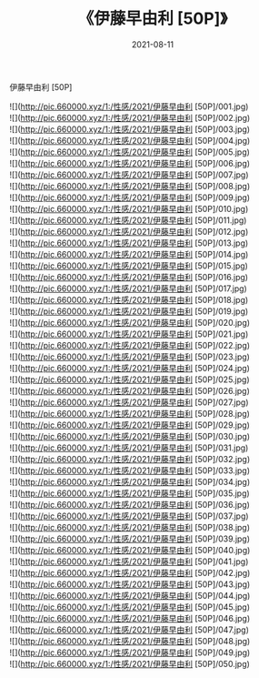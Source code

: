 ﻿---
layout: post
title:  《伊藤早由利 [50P]》
date:   2021-08-11
img: http://pic.660000.xyz/1:/性感/2021/伊藤早由利 [50P]/000.jpg
categories: [美女, 清纯, 唯美]
---

伊藤早由利 [50P]

  ![](http://pic.660000.xyz/1:/性感/2021/伊藤早由利 [50P]/001.jpg) <br> ![](http://pic.660000.xyz/1:/性感/2021/伊藤早由利 [50P]/002.jpg) <br> ![](http://pic.660000.xyz/1:/性感/2021/伊藤早由利 [50P]/003.jpg) <br> ![](http://pic.660000.xyz/1:/性感/2021/伊藤早由利 [50P]/004.jpg) <br> ![](http://pic.660000.xyz/1:/性感/2021/伊藤早由利 [50P]/005.jpg) <br> ![](http://pic.660000.xyz/1:/性感/2021/伊藤早由利 [50P]/006.jpg) <br> ![](http://pic.660000.xyz/1:/性感/2021/伊藤早由利 [50P]/007.jpg) <br> ![](http://pic.660000.xyz/1:/性感/2021/伊藤早由利 [50P]/008.jpg) <br> ![](http://pic.660000.xyz/1:/性感/2021/伊藤早由利 [50P]/009.jpg) <br> ![](http://pic.660000.xyz/1:/性感/2021/伊藤早由利 [50P]/010.jpg) <br> ![](http://pic.660000.xyz/1:/性感/2021/伊藤早由利 [50P]/011.jpg) <br> ![](http://pic.660000.xyz/1:/性感/2021/伊藤早由利 [50P]/012.jpg) <br> ![](http://pic.660000.xyz/1:/性感/2021/伊藤早由利 [50P]/013.jpg) <br> ![](http://pic.660000.xyz/1:/性感/2021/伊藤早由利 [50P]/014.jpg) <br> ![](http://pic.660000.xyz/1:/性感/2021/伊藤早由利 [50P]/015.jpg) <br> ![](http://pic.660000.xyz/1:/性感/2021/伊藤早由利 [50P]/016.jpg) <br> ![](http://pic.660000.xyz/1:/性感/2021/伊藤早由利 [50P]/017.jpg) <br> ![](http://pic.660000.xyz/1:/性感/2021/伊藤早由利 [50P]/018.jpg) <br> ![](http://pic.660000.xyz/1:/性感/2021/伊藤早由利 [50P]/019.jpg) <br> ![](http://pic.660000.xyz/1:/性感/2021/伊藤早由利 [50P]/020.jpg) <br> ![](http://pic.660000.xyz/1:/性感/2021/伊藤早由利 [50P]/021.jpg) <br> ![](http://pic.660000.xyz/1:/性感/2021/伊藤早由利 [50P]/022.jpg) <br> ![](http://pic.660000.xyz/1:/性感/2021/伊藤早由利 [50P]/023.jpg) <br> ![](http://pic.660000.xyz/1:/性感/2021/伊藤早由利 [50P]/024.jpg) <br> ![](http://pic.660000.xyz/1:/性感/2021/伊藤早由利 [50P]/025.jpg) <br> ![](http://pic.660000.xyz/1:/性感/2021/伊藤早由利 [50P]/026.jpg) <br> ![](http://pic.660000.xyz/1:/性感/2021/伊藤早由利 [50P]/027.jpg) <br> ![](http://pic.660000.xyz/1:/性感/2021/伊藤早由利 [50P]/028.jpg) <br> ![](http://pic.660000.xyz/1:/性感/2021/伊藤早由利 [50P]/029.jpg) <br> ![](http://pic.660000.xyz/1:/性感/2021/伊藤早由利 [50P]/030.jpg) <br> ![](http://pic.660000.xyz/1:/性感/2021/伊藤早由利 [50P]/031.jpg) <br> ![](http://pic.660000.xyz/1:/性感/2021/伊藤早由利 [50P]/032.jpg) <br> ![](http://pic.660000.xyz/1:/性感/2021/伊藤早由利 [50P]/033.jpg) <br> ![](http://pic.660000.xyz/1:/性感/2021/伊藤早由利 [50P]/034.jpg) <br> ![](http://pic.660000.xyz/1:/性感/2021/伊藤早由利 [50P]/035.jpg) <br> ![](http://pic.660000.xyz/1:/性感/2021/伊藤早由利 [50P]/036.jpg) <br> ![](http://pic.660000.xyz/1:/性感/2021/伊藤早由利 [50P]/037.jpg) <br> ![](http://pic.660000.xyz/1:/性感/2021/伊藤早由利 [50P]/038.jpg) <br> ![](http://pic.660000.xyz/1:/性感/2021/伊藤早由利 [50P]/039.jpg) <br> ![](http://pic.660000.xyz/1:/性感/2021/伊藤早由利 [50P]/040.jpg) <br> ![](http://pic.660000.xyz/1:/性感/2021/伊藤早由利 [50P]/041.jpg) <br> ![](http://pic.660000.xyz/1:/性感/2021/伊藤早由利 [50P]/042.jpg) <br> ![](http://pic.660000.xyz/1:/性感/2021/伊藤早由利 [50P]/043.jpg) <br> ![](http://pic.660000.xyz/1:/性感/2021/伊藤早由利 [50P]/044.jpg) <br> ![](http://pic.660000.xyz/1:/性感/2021/伊藤早由利 [50P]/045.jpg) <br> ![](http://pic.660000.xyz/1:/性感/2021/伊藤早由利 [50P]/046.jpg) <br> ![](http://pic.660000.xyz/1:/性感/2021/伊藤早由利 [50P]/047.jpg) <br> ![](http://pic.660000.xyz/1:/性感/2021/伊藤早由利 [50P]/048.jpg) <br> ![](http://pic.660000.xyz/1:/性感/2021/伊藤早由利 [50P]/049.jpg) <br> ![](http://pic.660000.xyz/1:/性感/2021/伊藤早由利 [50P]/050.jpg) <br>